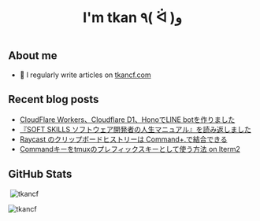<h1 align="center">I'm tkan ٩( ᐛ )و</h1>
<p align="left"> <a href="https://twitter.com/" target="blank"><img src="https://img.shields.io/twitter/follow/?logo=twitter&style=for-the-badge" alt="" /></a> </p>

## About me

- 📝 I regularly write articles on [tkancf.com](https://tkancf.com)

## Recent blog posts
<!-- BLOG-POST-LIST:START -->
- [CloudFlare Workers、Cloudflare D1、HonoでLINE botを作りました](https://tkancf.com/blog/creating-line-bot-with-cloudflare-workers-d1-and-hono/)
- [『SOFT SKILLS ソフトウェア開発者の人生マニュアル』を読み返しました](https://tkancf.com/blog/reading-soft-skills-the-software-developers-life-manual/)
- [Raycast のクリップボードヒストリーは Command+.で結合できる](https://tkancf.com/blog/raycast-clipboard-history-merge-with-cmd-period/)
- [Commandキーをtmuxのプレフィックスキーとして使う方法 on Iterm2](https://tkancf.com/blog/command-as-tmux-prefix-key/)
<!-- BLOG-POST-LIST:END -->

## GitHub Stats
<p>&nbsp;<img align="center" src="https://github-readme-stats.vercel.app/api?username=tkancf&show_icons=true&locale=en" alt="tkancf" /></p>

<p><img align="center" src="https://github-readme-streak-stats.herokuapp.com/?user=tkancf&" alt="tkancf" /></p>

